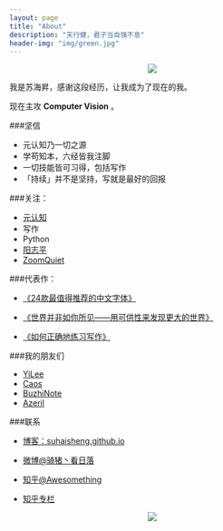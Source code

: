 ```yaml
---
layout: page
title: "About"
description: "天行健，君子当自强不息"
header-img: "img/green.jpg"
---
```



<center>
    <p><img src="http://7xlfkx.com1.z0.glb.clouddn.com/white2.jpg" align="center"></p>
</center>

我是苏海昇，感谢这段经历，让我成为了现在的我。

现在主攻 **Computer Vision** 。

###坚信


- 元认知乃一切之源
- 学苟知本，六经皆我注脚 
- 一切技能皆可习得，包括写作
- 「持续」并不是坚持，写就是最好的回报


###关注：


- [元认知](http://www.mesule.com/)
- 写作
- Python
- [阳志平](http://www.yangzhiping.com/)
- [ZoomQuiet](http://blog.zoomquiet.io/)




###代表作：

- [《24款最值得推荐的中文字体》](http://cnfeat.com/blog/2015/05/22/a-24-chinese-fonts/)

- [《世界并非如你所见——用可供性来发现更大的世界》](http://cnfeat.com/blog/2015/05/01/affordance/)

- [《如何正确地练习写作》](http://cnfeat.com/blog/2015/03/02/how-to-write/)


###我的朋友们

- [YiLee](http://yilee.me)
- [Caos](http://caos.me)
- [BuzhiNote](http://BuzhiNote.com)
- [Azeril](http://azeril.me)

###联系

- [博客：suhaisheng.github.io](suhaisheng.github.io)

- [微博@骑猪丶看日落](http://weibo.com/u/2338566943)

- [知乎@Awesomething](https://www.zhihu.com/people/sjtushs)

- [知乎专栏](https://www.zhihu.com/people/sjtushs)


<center>
    <p><img src="img/red.jpg" align="center"></p>
</center>






